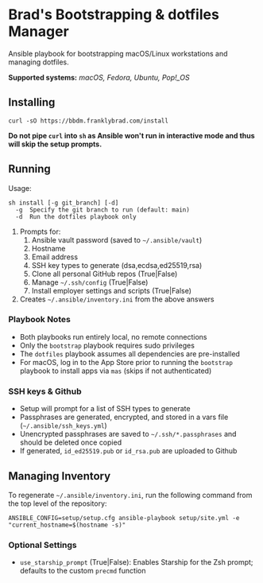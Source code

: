 # Brad's Bootstrapping & dotfiles Manager

Ansible playbook for bootstrapping macOS/Linux workstations and managing dotfiles.

**Supported systems:** *macOS, Fedora, Ubuntu, Pop!_OS*

## Installing

```shell
curl -sO https://bbdm.franklybrad.com/install
```

**Do not pipe `curl` into `sh` as Ansible won't run in interactive mode and thus will skip the setup prompts.**

## Running

Usage:

```text
sh install [-g git_branch] [-d]
  -g  Specify the git branch to run (default: main)
  -d  Run the dotfiles playbook only
```

1. Prompts for:
    1. Ansible vault password (saved to `~/.ansible/vault`)
    2. Hostname
    3. Email address
    4. SSH key types to generate (dsa,ecdsa,ed25519,rsa)
    5. Clone all personal GitHub repos (True|False)
    6. Manage `~/.ssh/config` (True|False)
    7. Install employer settings and scripts (True|False)
2. Creates `~/.ansible/inventory.ini` from the above answers

### Playbook Notes

* Both playbooks run entirely local, no remote connections
* Only the `bootstrap` playbook requires sudo privileges
* The `dotfiles` playbook assumes all dependencies are pre-installed
* For macOS, log in to the App Store prior to running the `bootstrap` playbook to install apps via `mas` (skips if not authenticated)

### SSH keys & Github

* Setup will prompt for a list of SSH types to generate
* Passphrases are generated, encrypted, and stored in a vars file (`~/.ansible/ssh_keys.yml`)
* Unencrypted passphrases are saved to `~/.ssh/*.passphrases` and should be deleted once copied
* If generated, `id_ed25519.pub` or `id_rsa.pub` are uploaded to Github

## Managing Inventory

To regenerate `~/.ansible/inventory.ini`, run the following command from the top level of the repository:

```shell
ANSIBLE_CONFIG=setup/setup.cfg ansible-playbook setup/site.yml -e "current_hostname=$(hostname -s)"
```

### Optional Settings

* `use_starship_prompt` (True|False): Enables Starship for the Zsh prompt; defaults to the custom `precmd` function
